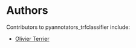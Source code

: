 # Authors

Contributors to pyannotators_trfclassifier include:

+ [Olivier Terrier](mailto:olivier.terrier@kairntech.com)
